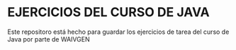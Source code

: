 # EJERCICIOS DEL CURSO DE JAVA 



Este repositoro está hecho para guardar los ejercicios de tarea del curso de Java por parte de WAIVGEN
